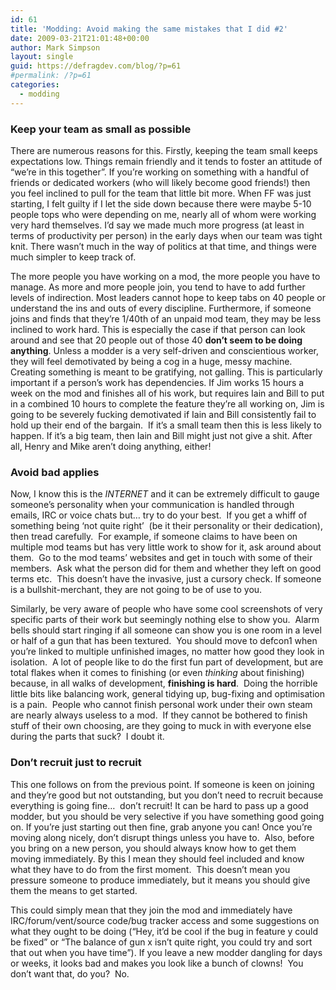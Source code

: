 ```yaml
---
id: 61
title: 'Modding: Avoid making the same mistakes that I did #2'
date: 2009-03-21T21:01:48+00:00
author: Mark Simpson
layout: single
guid: https://defragdev.com/blog/?p=61
#permalink: /?p=61
categories:
  - modding
---
```

### Keep your team as small as possible

There are numerous reasons for this. Firstly, keeping the team small keeps expectations low. Things remain friendly and it tends to foster an attitude of &#8220;we&#8217;re in this together&#8221;. If you&#8217;re working on something with a handful of friends or dedicated workers (who will likely become good friends!) then you feel inclined to pull for the team that little bit more. When FF was just starting, I felt guilty if I let the side down because there were maybe 5-10 people tops who were depending on me, nearly all of whom were working very hard themselves. I&#8217;d say we made much more progress (at least in terms of productivity per person) in the early days when our team was tight knit. There wasn&#8217;t much in the way of politics at that time, and things were much simpler to keep track of.

The more people you have working on a mod, the more people you have to manage. As more and more people join, you tend to have to add further levels of indirection. Most leaders cannot hope to keep tabs on 40 people or understand the ins and outs of every discipline. Furthermore, if someone joins and finds that they&#8217;re 1/40th of an unpaid mod team, they may be less inclined to work hard. This is especially the case if that person can look around and see that 20 people out of those 40 <span style="font-weight: bold;">don&#8217;t seem to be doing anything</span>. Unless a modder is a very self-driven and conscientious worker, they will feel demotivated by being a cog in a huge, messy machine. Creating something is meant to be gratifying, not galling. This is particularly important if a person&#8217;s work has dependencies. If Jim works 15 hours a week on the mod and finishes all of his work, but requires Iain and Bill to put in a combined 10 hours to complete the feature they&#8217;re all working on, Jim is going to be severely fucking demotivated if Iain and Bill consistently fail to hold up their end of the bargain.  If it&#8217;s a small team then this is less likely to happen. If it&#8217;s a big team, then Iain and Bill might just not give a shit. After all, Henry and Mike aren&#8217;t doing anything, either!

### Avoid bad applies

Now, I know this is the _INTERNET_ and it can be extremely difficult to gauge someone&#8217;s personality when your communication is handled through emails, IRC or voice chats but&#8230; try to do your best.  If you get a whiff of something being &#8216;not quite right&#8217;  (be it their personality or their dedication), then tread carefully.  For example, if someone claims to have been on multiple mod teams but has very little work to show for it, ask around about them.  Go to the mod teams&#8217; websites and get in touch with some of their members.  Ask what the person did for them and whether they left on good terms etc.  This doesn&#8217;t have the invasive, just a cursory check. If someone is a bullshit-merchant, they are not going to be of use to you.

Similarly, be very aware of people who have some cool screenshots of very specific parts of their work but seemingly nothing else to show you.  Alarm bells should start ringing if all someone can show you is one room in a level or half of a gun that has been textured.  You should move to defcon1 when you&#8217;re linked to multiple unfinished images, no matter how good they look in isolation.  A lot of people like to do the first fun part of development, but are total flakes when it comes to finishing (or even _thinking_ about finishing) because, in all walks of development, **finishing is hard**.  Doing the horrible little bits like balancing work, general tidying up, bug-fixing and optimisation is a pain.  People who cannot finish personal work under their own steam are nearly always useless to a mod.  If they cannot be bothered to finish stuff of their own choosing, are they going to muck in with everyone else during the parts that suck?  I doubt it.

### Don&#8217;t recruit just to recruit

This one follows on from the previous point. If someone is keen on joining and they&#8217;re good but not outstanding, but you don&#8217;t need to recruit because everything is going fine&#8230;  don&#8217;t recruit! It can be hard to pass up a good modder, but you should be very selective if you have something good going on. If you&#8217;re just starting out then fine, grab anyone you can! Once you&#8217;re moving along nicely, don&#8217;t disrupt things unless you have to.  Also, before you bring on a new person, you should always know how to get them moving immediately. By this I mean they should feel included and know what they have to do from the first moment.  This doesn&#8217;t mean you pressure someone to produce immediately, but it means you should give them the means to get started.

This could simply mean that they join the mod and immediately have IRC/forum/vent/source code/bug tracker access and some suggestions on what they ought to be doing (&#8220;Hey, it&#8217;d be cool if the bug in feature y could be fixed&#8221; or &#8220;The balance of gun x isn&#8217;t quite right, you could try and sort that out when you have time&#8221;). If you leave a new modder dangling for days or weeks, it looks bad and makes you look like a bunch of clowns!  You don&#8217;t want that, do you?  No.